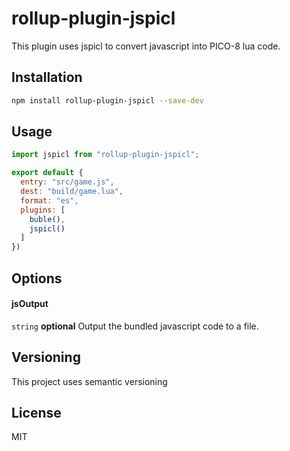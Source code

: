 # rollup-plugin-jspicl
This plugin uses jspicl to convert javascript into PICO-8 lua code.

## Installation

```bash
npm install rollup-plugin-jspicl --save-dev
```

## Usage

```js
import jspicl from "rollup-plugin-jspicl";

export default {
  entry: "src/game.js",
  dest: "build/game.lua",
  format: "es",
  plugins: [
    buble(),
    jspicl()
  ]
})
```

## Options
#### jsOutput
`string` **optional** Output the bundled javascript code to a file.

## Versioning
This project uses semantic versioning

## License
MIT